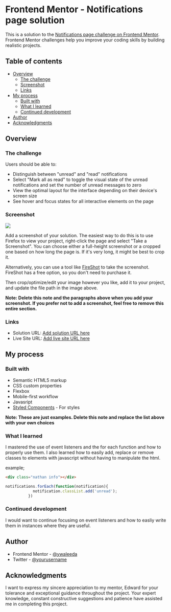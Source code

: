 # Frontend Mentor - Notifications page solution

This is a solution to the [Notifications page challenge on Frontend Mentor](https://www.frontendmentor.io/challenges/notifications-page-DqK5QAmKbC). Frontend Mentor challenges help you improve your coding skills by building realistic projects. 

## Table of contents

- [Overview](#overview)
  - [The challenge](#the-challenge)
  - [Screenshot](#screenshot)
  - [Links](#links)
- [My process](#my-process)
  - [Built with](#built-with)
  - [What I learned](#what-i-learned)
  - [Continued development](#continued-development)
- [Author](#author)
- [Acknowledgments](#acknowledgments)



## Overview

### The challenge

Users should be able to:

- Distinguish between "unread" and "read" notifications
- Select "Mark all as read" to toggle the visual state of the unread notifications and set the number of unread messages to zero
- View the optimal layout for the interface depending on their device's screen size
- See hover and focus states for all interactive elements on the page

### Screenshot

![](./screenshot.jpg)

Add a screenshot of your solution. The easiest way to do this is to use Firefox to view your project, right-click the page and select "Take a Screenshot". You can choose either a full-height screenshot or a cropped one based on how long the page is. If it's very long, it might be best to crop it.

Alternatively, you can use a tool like [FireShot](https://getfireshot.com/) to take the screenshot. FireShot has a free option, so you don't need to purchase it. 

Then crop/optimize/edit your image however you like, add it to your project, and update the file path in the image above.

**Note: Delete this note and the paragraphs above when you add your screenshot. If you prefer not to add a screenshot, feel free to remove this entire section.**

### Links

- Solution URL: [Add solution URL here](https://your-solution-url.com)
- Live Site URL: [Add live site URL here](https://your-live-site-url.com)

## My process

### Built with

- Semantic HTML5 markup
- CSS custom properties
- Flexbox
- Mobile-first workflow
- Javasript
- [Styled Components](https://styled-components.com/) - For styles

**Note: These are just examples. Delete this note and replace the list above with your own choices**

### What I learned
I mastered the use of event listeners and the for each function and how to properly use them. I also learned how to easily add, replace or remove classes to elements with javascript without 
having to manipulate the html.

example;

```html
<div class="nathan info"></div>
```

```js
notifications.forEach(function(notification){
            notification.classList.add('unread'); 
          }) 
```


### Continued development

I would want to continue focusimg on event listeners and how to easliy write them in instances where they are useful.



## Author

- Frontend Mentor - [@ywaleeda](https://www.frontendmentor.io/profile/waleeda)
- Twitter - [@yourusername](https://www.twitter.com/@kimwaleeda)


## Acknowledgments

I want to express my sincere appreciation to my mentor, Edward for  your tolerance and exceptional guidance throughout the project. Your expert knowledge, constant constructive suggestions and patience have assisted me in completing this project.

